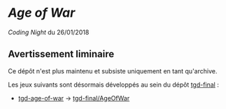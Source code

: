 # *Age of War*

*Coding Night* du 26/01/2018

## Avertissement liminaire

Ce dépôt n'est plus maintenu et subsiste uniquement en tant qu'archive.

Les jeux suivants sont désormais développés au sein du dépôt [tgd-final](https://github.com/TeleGD/tgd-final) :

* [tgd-age-of-war](https://github.com/TeleGD/tgd-age-of-war/tree/master/src/aow) -> [tgd-final/AgeOfWar](https://github.com/TeleGD/tgd-final/tree/master/src/games/AgeOfWar)

